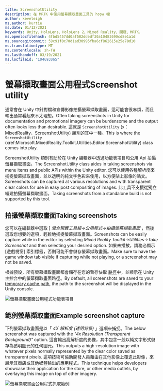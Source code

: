 ```yaml
---
title: ScreenshotUtility
description: 在 MRTK 中使用螢幕擷取畫面工具的 hopw 檔
author: keveleigh
ms.author: kurtie
ms.date: 01/12/2021
keywords: Unity、HoloLens、HoloLens 2、Mixed Reality、開發、MRTK、
ms.openlocfilehash: 4fbd5457dd0af502ddedf30a10482690cd8e1a1d
ms.sourcegitcommit: 59c91f8c70d1ad30995fba6cf862615e25e78d10
ms.translationtype: MT
ms.contentlocale: zh-TW
ms.lasthandoff: 03/19/2021
ms.locfileid: "104693065"
---
```

# <a name="screenshot-utility"></a><span data-ttu-id="32001-104">螢幕擷取畫面公用程式</span><span class="sxs-lookup"><span data-stu-id="32001-104">Screenshot utility</span></span>

<span data-ttu-id="32001-105">通常會在 Unity 中針對檔和宣傳影像拍攝螢幕擷取畫面，這可能會很麻煩，而且輸出通常看起來不太理想。</span><span class="sxs-lookup"><span data-stu-id="32001-105">Often taking screenshots in Unity for documentation and promotional imagery can be burdensome and the output often looks less than desirable.</span></span> <span data-ttu-id="32001-106">這就是 `ScreenshotUtility` (x： MixedReality，ScreenshotUtility) 類別的其中一種。</span><span class="sxs-lookup"><span data-stu-id="32001-106">This is where the `ScreenshotUtility` (xref:Microsoft.MixedReality.Toolkit.Utilities.Editor.ScreenshotUtility) class comes into play.</span></span>

<span data-ttu-id="32001-107">ScreenshotUtility 類別有助於在 Unity 編輯器中透過功能表項目和公用 Api 拍攝螢幕擷取畫面。</span><span class="sxs-lookup"><span data-stu-id="32001-107">The ScreenshotUtility class aides in taking screenshots via menu items and public APIs within the Unity editor.</span></span> <span data-ttu-id="32001-108">您可以使用各種解析度來捕捉螢幕擷取畫面，並以透明的純文字色彩來使用，以方便貼上影像的貼文。</span><span class="sxs-lookup"><span data-stu-id="32001-108">Screenshots can be captured at various resolutions and with transparent clear colors for use in easy post compositing of images.</span></span> <span data-ttu-id="32001-109">此工具不支援從獨立組建拍攝螢幕擷取畫面。</span><span class="sxs-lookup"><span data-stu-id="32001-109">Taking screenshots from a standalone build is not supported by this tool.</span></span>

## <a name="taking-screenshots"></a><span data-ttu-id="32001-110">拍攝螢幕擷取畫面</span><span class="sxs-lookup"><span data-stu-id="32001-110">Taking screenshots</span></span>

<span data-ttu-id="32001-111">您可以在編輯器中選取 [ *混合現實工具組->公用程式->拍攝螢幕擷取畫面* ，然後選取您想要的選項，輕鬆地捕捉螢幕擷取畫面。</span><span class="sxs-lookup"><span data-stu-id="32001-111">Screenshots can be easily capture while in the editor by selecting *Mixed Reality Toolkit->Utilities->Take Screenshot* and then selecting your desired option.</span></span> <span data-ttu-id="32001-112">如果未播放，請務必顯示 [遊戲視窗] 索引標籤，否則可能不會儲存螢幕擷取畫面。</span><span class="sxs-lookup"><span data-stu-id="32001-112">Make sure to have the game window tab visible if capturing while not playing, or a screenshot may not be saved.</span></span>

<span data-ttu-id="32001-113">根據預設，所有螢幕擷取畫面都會儲存在您的暫存快取 [路徑](https://docs.unity3d.com/ScriptReference/Application-temporaryCachePath.html)中，並顯示在 Unity 主控台中的螢幕擷取畫面路徑。</span><span class="sxs-lookup"><span data-stu-id="32001-113">By default, all screenshots are saved to your [temporary cache path](https://docs.unity3d.com/ScriptReference/Application-temporaryCachePath.html), the path to the screenshot will be displayed in the Unity console.</span></span>

![螢幕擷取畫面公用程式功能表項目](../images/screenshot-utility/MRTK_ScreenshotUtility_Menu_Item.png)

## <a name="example-screenshot-capture"></a><span data-ttu-id="32001-115">範例螢幕擷取畫面</span><span class="sxs-lookup"><span data-stu-id="32001-115">Example screenshot capture</span></span>

<span data-ttu-id="32001-116">下列螢幕擷取畫面是以「 *4X 解析度 (透明背景)* 」選項來捕捉。</span><span class="sxs-lookup"><span data-stu-id="32001-116">The below screenshot was captured with the *"4x Resolution (Transparent Background)"* option.</span></span> <span data-ttu-id="32001-117">這會輸出高解析度的影像，其中包含一般以純文字形式儲存為透明圖元的任何圖元。</span><span class="sxs-lookup"><span data-stu-id="32001-117">This outputs a high-resolution image with whatever pixels normally represented by the clear color saved as transparent pixels.</span></span> <span data-ttu-id="32001-118">這項技術可協助開發人員藉由在其他影像上覆迭此影像，來展示其商店或其他媒體輸出的應用程式。</span><span class="sxs-lookup"><span data-stu-id="32001-118">This technique helps developers showcase their application for the store, or other media outlets, by overlaying this image on top of other imagery.</span></span>

![螢幕擷取畫面公用程式抓取範例](../images/screenshot-utility/MRTK_ScreenshotUtility_Example_Capture.png)
